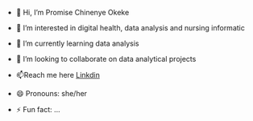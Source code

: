 - 👋 Hi, I’m Promise Chinenye Okeke
- 👀 I’m interested in digital health, data analysis and nursing informatic
- 🌱 I’m currently learning data analysis
- 💞️ I’m looking to collaborate on data analytical projects
- 📫Reach me here [Linkdin](www.linkedin.com/in/promise-chinenye-okeke-ab1164247)

- 😄 Pronouns: she/her
- ⚡ Fun fact: ...


